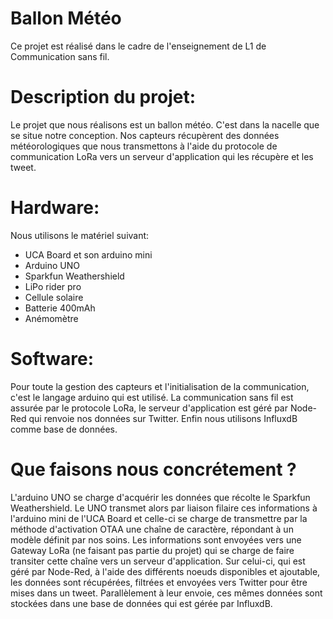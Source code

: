 # Ballon Météo

Ce projet est réalisé dans le cadre de l'enseignement de L1 de Communication sans fil.

# Description du projet:

Le projet que nous réalisons est un ballon météo. C'est dans la nacelle que se situe notre conception. Nos capteurs récupèrent des données météorologiques que nous transmettons à l'aide du protocole de communication LoRa vers un serveur d'application qui les récupère et les tweet.  

# Hardware:
Nous utilisons le matériel suivant:
- UCA Board et son arduino mini 
- Arduino UNO
- Sparkfun Weathershield
- LiPo rider pro
- Cellule solaire
- Batterie 400mAh
- Anémomètre

# Software:
Pour toute la gestion des capteurs et l'initialisation de la communication, c'est le langage arduino qui est utilisé. La communication sans fil est assurée par le protocole LoRa, le serveur d'application est géré par Node-Red qui renvoie nos données sur Twitter. Enfin nous utilisons InfluxdB comme base de données. 


# Que faisons nous concrétement ? 

L'arduino UNO se charge d'acquérir les données que récolte le Sparkfun Weathershield. Le UNO transmet alors par liaison filaire ces informations à l'arduino mini de l'UCA Board et celle-ci se charge de transmettre par la méthode d'activation OTAA une chaîne de caractère, répondant à un modèle définit par nos soins. Les informations sont envoyées vers une Gateway LoRa (ne faisant pas partie du projet) qui se charge de faire transiter cette chaîne vers un serveur d'application. Sur celui-ci, qui est géré par Node-Red, à l'aide des différents noeuds disponibles et ajoutable, les données sont récupérées, filtrées et envoyées vers Twitter pour être mises dans un tweet. Parallèlement à leur envoie, ces mêmes données sont stockées dans une base de données qui est gérée par InfluxdB. 
